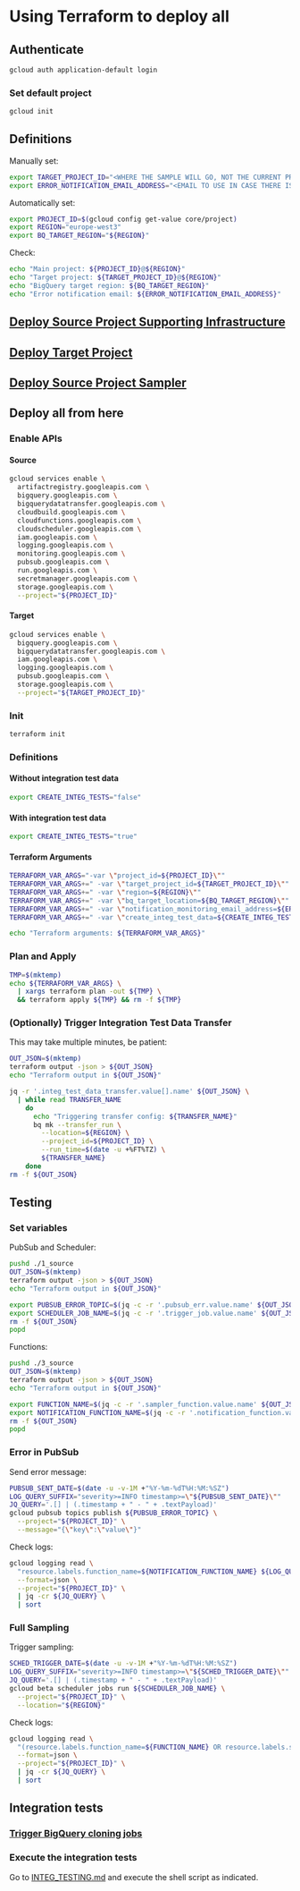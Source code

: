 # Using Terraform to deploy all

## Authenticate

```bash
gcloud auth application-default login
```

### Set default project

```bash
gcloud init
```

## Definitions

Manually set:

```bash
export TARGET_PROJECT_ID="<WHERE THE SAMPLE WILL GO, NOT THE CURRENT PROJECT ID>"
export ERROR_NOTIFICATION_EMAIL_ADDRESS="<EMAIL TO USE IN CASE THERE IS AN UNCAUGHT EXCEPTION>"
```

Automatically set:

```bash
export PROJECT_ID=$(gcloud config get-value core/project)
export REGION="europe-west3"
export BQ_TARGET_REGION="${REGION}"
```

Check:

```bash
echo "Main project: ${PROJECT_ID}@${REGION}"
echo "Target project: ${TARGET_PROJECT_ID}@${REGION}"
echo "BigQuery target region: ${BQ_TARGET_REGION}"
echo "Error notification email: ${ERROR_NOTIFICATION_EMAIL_ADDRESS}"
```

## [Deploy Source Project Supporting Infrastructure](1_source/README.md)

## [Deploy Target Project](2_target/README.md)

## [Deploy Source Project Sampler](3_source/README.md)

## Deploy all from here

### Enable APIs

#### Source

```bash
gcloud services enable \
  artifactregistry.googleapis.com \
  bigquery.googleapis.com \
  bigquerydatatransfer.googleapis.com \
  cloudbuild.googleapis.com \
  cloudfunctions.googleapis.com \
  cloudscheduler.googleapis.com \
  iam.googleapis.com \
  logging.googleapis.com \
  monitoring.googleapis.com \
  pubsub.googleapis.com \
  run.googleapis.com \
  secretmanager.googleapis.com \
  storage.googleapis.com \
  --project="${PROJECT_ID}"
```

#### Target

```bash
gcloud services enable \
  bigquery.googleapis.com \
  bigquerydatatransfer.googleapis.com \
  iam.googleapis.com \
  logging.googleapis.com \
  pubsub.googleapis.com \
  storage.googleapis.com \
  --project="${TARGET_PROJECT_ID}"
```

### Init

```bash
terraform init
```

### Definitions

#### Without integration test data

```bash
export CREATE_INTEG_TESTS="false" 
```

#### With integration test data

```bash
export CREATE_INTEG_TESTS="true" 
```

#### Terraform Arguments

```bash
TERRAFORM_VAR_ARGS="-var \"project_id=${PROJECT_ID}\""
TERRAFORM_VAR_ARGS+=" -var \"target_project_id=${TARGET_PROJECT_ID}\""
TERRAFORM_VAR_ARGS+=" -var \"region=${REGION}\""
TERRAFORM_VAR_ARGS+=" -var \"bq_target_location=${BQ_TARGET_REGION}\""
TERRAFORM_VAR_ARGS+=" -var \"notification_monitoring_email_address=${ERROR_NOTIFICATION_EMAIL_ADDRESS}\""
TERRAFORM_VAR_ARGS+=" -var \"create_integ_test_data=${CREATE_INTEG_TESTS}\""

echo "Terraform arguments: ${TERRAFORM_VAR_ARGS}"
```
### Plan and Apply

```bash
TMP=$(mktemp)
echo ${TERRAFORM_VAR_ARGS} \
  | xargs terraform plan -out ${TMP} \
  && terraform apply ${TMP} && rm -f ${TMP}
```

### (Optionally) Trigger Integration Test Data Transfer

This may take multiple minutes, be patient:
```bash
OUT_JSON=$(mktemp)
terraform output -json > ${OUT_JSON}
echo "Terraform output in ${OUT_JSON}"

jq -r '.integ_test_data_transfer.value[].name' ${OUT_JSON} \
  | while read TRANSFER_NAME
    do
      echo "Triggering transfer config: ${TRANSFER_NAME}"
      bq mk --transfer_run \
        --location=${REGION} \
        --project_id=${PROJECT_ID} \
        --run_time=$(date -u +%FT%TZ) \
        ${TRANSFER_NAME}
    done
rm -f ${OUT_JSON}
```


## Testing

### Set variables

PubSub and Scheduler:
```bash
pushd ./1_source
OUT_JSON=$(mktemp)
terraform output -json > ${OUT_JSON}
echo "Terraform output in ${OUT_JSON}"

export PUBSUB_ERROR_TOPIC=$(jq -c -r '.pubsub_err.value.name' ${OUT_JSON})
export SCHEDULER_JOB_NAME=$(jq -c -r '.trigger_job.value.name' ${OUT_JSON})
rm -f ${OUT_JSON}
popd 
```

Functions:
```bash
pushd ./3_source
OUT_JSON=$(mktemp)
terraform output -json > ${OUT_JSON}
echo "Terraform output in ${OUT_JSON}"

export FUNCTION_NAME=$(jq -c -r '.sampler_function.value.name' ${OUT_JSON})
export NOTIFICATION_FUNCTION_NAME=$(jq -c -r '.notification_function.value.name' ${OUT_JSON})
rm -f ${OUT_JSON}
popd 
```

### Error in PubSub

Send error message:
```bash
PUBSUB_SENT_DATE=$(date -u -v-1M +"%Y-%m-%dT%H:%M:%SZ")
LOG_QUERY_SUFFIX="severity>=INFO timestamp>=\"${PUBSUB_SENT_DATE}\""
JQ_QUERY='.[] | (.timestamp + " - " + .textPayload)'
gcloud pubsub topics publish ${PUBSUB_ERROR_TOPIC} \
  --project="${PROJECT_ID}" \
  --message="{\"key\":\"value\"}"
```

Check logs:
```bash
gcloud logging read \
  "resource.labels.function_name=${NOTIFICATION_FUNCTION_NAME} ${LOG_QUERY_SUFFIX}" \
  --format=json \
  --project="${PROJECT_ID}" \
  | jq -cr ${JQ_QUERY} \
  | sort
```

### Full Sampling

Trigger sampling:
```bash
SCHED_TRIGGER_DATE=$(date -u -v-1M +"%Y-%m-%dT%H:%M:%SZ")
LOG_QUERY_SUFFIX="severity>=INFO timestamp>=\"${SCHED_TRIGGER_DATE}\""
JQ_QUERY='.[] | (.timestamp + " - " + .textPayload)'
gcloud beta scheduler jobs run ${SCHEDULER_JOB_NAME} \
  --project="${PROJECT_ID}" \
  --location="${REGION}"
```

Check logs:
```bash
gcloud logging read \
  "(resource.labels.function_name=${FUNCTION_NAME} OR resource.labels.service_name=${FUNCTION_NAME}) ${LOG_QUERY_SUFFIX}" \
  --format=json \
  --project="${PROJECT_ID}" \
  | jq -cr ${JQ_QUERY} \
  | sort
```

## Integration tests

### [Trigger BigQuery cloning jobs](./1_source/README.md#optionally-trigger-integration-test-data-transfer)

### Execute the integration tests

Go to [INTEG_TESTING.md](../code/INTEG_TESTING.md) and execute the shell script as indicated.
